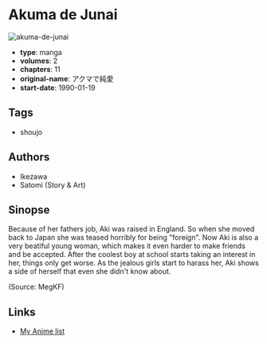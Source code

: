 # Akuma de Junai

![akuma-de-junai](https://cdn.myanimelist.net/images/manga/3/156345.jpg)

-   **type**: manga
-   **volumes**: 2
-   **chapters**: 11
-   **original-name**: アクマで純愛
-   **start-date**: 1990-01-19

## Tags

-   shoujo

## Authors

-   Ikezawa
-   Satomi (Story & Art)

## Sinopse

Because of her fathers job, Aki was raised in England. So when she moved back to Japan she was teased horribly for being "foreign". Now Aki is also a very beatiful young woman, which makes it even harder to make friends and be accepted. After the coolest boy at school starts taking an interest in her, things only get worse. As the jealous girls start to harass her, Aki shows a side of herself that even she didn't know about.

(Source: MegKF)

## Links

-   [My Anime list](https://myanimelist.net/manga/3776/Akuma_de_Junai)
